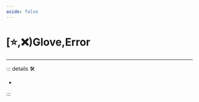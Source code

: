 ```yaml
---
aside: false
---
```

# [⭐,❌)<labor>Glove</labor>,<error>Error</error>

---

<!-- =================================================== -->
<!-- =================================================== -->
<!-- =================================================== -->
<!-- =================================================== -->
<!-- =================================================== -->
::: details 🛠

-

:::
